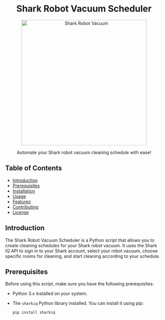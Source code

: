 <div align="center">
  <h1>Shark Robot Vacuum Scheduler</h1>
  <img src="https://media.wired.com/photos/637e69aec16b4f8de1df58df/master/pass/Shark-AI-Ultra-2-in-1-Robot-Vacuum-Review-Gear.jpg" alt="Shark Robot Vacuum" width="400">
  <p>Automate your Shark robot vacuum cleaning schedule with ease!</p>
</div>

## Table of Contents

- [Introduction](#introduction)
- [Prerequisites](#prerequisites)
- [Installation](#installation)
- [Usage](#usage)
- [Features](#features)
- [Contributing](#contributing)
- [License](#license)

## Introduction

The Shark Robot Vacuum Scheduler is a Python script that allows you to create cleaning schedules for your Shark robot vacuum. It uses the Shark IQ API to sign in to your Shark account, select your robot vacuum, choose specific rooms for cleaning, and start cleaning according to your schedule.

## Prerequisites

Before using this script, make sure you have the following prerequisites:

- Python 3.x installed on your system.
- The `sharkiq` Python library installed. You can install it using pip:

  ```bash
  pip install sharkiq

